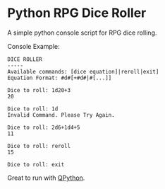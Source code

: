 # Python RPG Dice Roller

A simple python console script for RPG dice rolling.

Console Example:

    DICE ROLLER
    -----
    Available commands: [dice equation]|reroll|exit]
    Equation Format: #d#[+#d#|#[...]]

    Dice to roll: 1d20+3
    20
    
    Dice to roll: 1d
    Invalid Command. Please Try Again.

    Dice to roll: 2d6+1d4+5
    11

    Dice to roll: reroll
    15

    Dice to roll: exit

Great to run with [QPython](https://www.qpython.com/).

